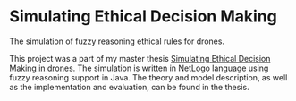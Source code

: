 # Simulating Ethical Decision Making
The simulation of fuzzy reasoning ethical rules for drones.

This project was a part of my master thesis [Simulating Ethical Decision Making in drones](https://www.researchgate.net/publication/352001364_Simulating_Ethical_Decision-Making_in_Multi-Agent_Systems). The simulation is written in NetLogo language using fuzzy reasoning support in Java. The theory and model description, as well as the implementation and evaluation, can be found in the thesis.
